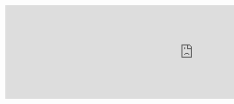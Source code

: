 <iframe src="https://1drv.ms/u/c/5789757131c7dafa/IQT62scxcXWJIIBXTbcCAAAAAZTCa2urM3On_uzG0hYytzM" width="1200" height="300" frameborder="0" scrolling="no"></iframe>